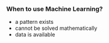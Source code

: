 ### When to use Machine Learning?

- a pattern exists
- cannot be solved mathematically
- data is available